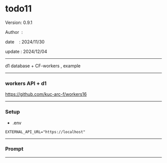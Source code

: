 # todo11

 Version: 0.9.1

 Author  :
 
 date    : 2024/11/30

 update : 2024/12/04

***

d1 database + CF-workers , example


***
### workers API + d1

https://github.com/kuc-arc-f/workers16

***
### Setup
* .env
```
EXTERNAL_API_URL="https://localhost"
```
***
### Prompt


***
